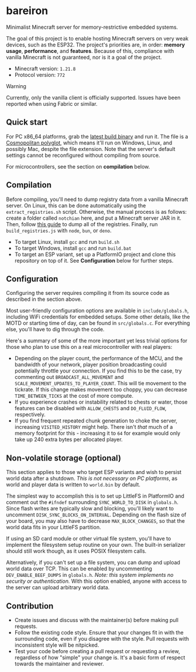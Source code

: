 # bareiron
Minimalist Minecraft server for memory-restrictive embedded systems.

The goal of this project is to enable hosting Minecraft servers on very weak devices, such as the ESP32. The project's priorities are, in order: **memory usage**, **performance**, and **features**. Because of this, compliance with vanilla Minecraft is not guaranteed, nor is it a goal of the project.

- Minecraft version: `1.21.8`
- Protocol version: `772`

> [!WARNING]
> Currently, only the vanilla client is officially supported. Issues have been reported when using Fabric or similar.

## Quick start
For PC x86_64 platforms, grab the [latest build binary](https://github.com/p2r3/bareiron/releases/download/latest/bareiron.exe) and run it. The file is a [Cosmopolitan polyglot](https://github.com/jart/cosmopolitan), which means it'll run on Windows, Linux, and possibly Mac, despite the file extension. Note that the server's default settings cannot be reconfigured without compiling from source.

For microcontrollers, see the section on **compilation** below.

## Compilation
Before compiling, you'll need to dump registry data from a vanilla Minecraft server. On Linux, this can be done automatically using the `extract_registries.sh` script. Otherwise, the manual process is as follows: create a folder called `notchian` here, and put a Minecraft server JAR in it. Then, follow [this guide](https://minecraft.wiki/w/Minecraft_Wiki:Projects/wiki.vg_merge/Data_Generators) to dump all of the registries. Finally, run `build_registries.js` with `node`, `bun`, or `deno`.

- To target Linux, install `gcc` and run `build.sh`
- To target Windows, install `gcc` and run `build.bat`
- To target an ESP variant, set up a PlatformIO project and clone this repository on top of it. See **Configuration** below for further steps.

## Configuration
Configuring the server requires compiling it from its source code as described in the section above.

Most user-friendly configuration options are available in `include/globals.h`, including WiFi credentials for embedded setups. Some other details, like the MOTD or starting time of day, can be found in `src/globals.c`. For everything else, you'll have to dig through the code.

Here's a summary of some of the more important yet less trivial options for those who plan to use this on a real microcontroller with real players:

- Depending on the player count, the performance of the MCU, and the bandwidth of your network, player position broadcasting could potentially throttle your connection. If you find this to be the case, try commenting out `BROADCAST_ALL_MOVEMENT` and `SCALE_MOVEMENT_UPDATES_TO_PLAYER_COUNT`. This will tie movement to the tickrate. If this change makes movement too choppy, you can decrease `TIME_BETWEEN_TICKS` at the cost of more compute.
- If you experience crashes or instability related to chests or water, those features can be disabled with `ALLOW_CHESTS` and `DO_FLUID_FLOW`, respectively.
- If you find frequent repeated chunk generation to choke the server, increasing `VISITED_HISTORY` might help. There isn't _that_ much of a memory footprint for this - increasing it to `64` for example would only take up 240 extra bytes per allocated player.

## Non-volatile storage (optional)
This section applies to those who target ESP variants and wish to persist world data after a shutdown. *This is not necessary on PC platforms*, as world and player data is written to `world.bin` by default.

The simplest way to accomplish this is to set up LittleFS in PlatformIO and comment out the `#ifndef` surrounding `SYNC_WORLD_TO_DISK` in `globals.h`. Since flash writes are typically slow and blocking, you'll likely want to uncomment `DISK_SYNC_BLOCKS_ON_INTERVAL`. Depending on the flash size of your board, you may also have to decrease `MAX_BLOCK_CHANGES`, so that the world data fits in your LittleFS partition.

If using an SD card module or other virtual file system, you'll have to implement the filesystem setup routine on your own. The built-in serializer should still work though, as it uses POSIX filesystem calls.

Alternatively, if you can't set up a file system, you can dump and upload world data over TCP. This can be enabled by uncommenting `DEV_ENABLE_BEEF_DUMPS` in `globals.h`. *Note: this system implements no security or authentication.* With this option enabled, anyone with access to the server can upload arbitrary world data.

## Contribution
- Create issues and discuss with the maintainer(s) before making pull requests.
- Follow the existing code style. Ensure that your changes fit in with the surrounding code, even if you disagree with the style. Pull requests with inconsistent style will be nitpicked.
- Test your code before creating a pull request or requesting a review, regardless of how "simple" your change is. It's a basic form of respect towards the maintainer and reviewer.
